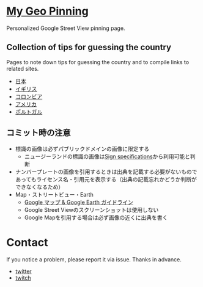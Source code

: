 # [My Geo Pinning](https://geopinning.space/)

Personalized Google Street View pinning page.

## Collection of tips for guessing the country
Pages to note down tips for guessing the country and to compile links to related sites.

- [日本](https://geopinning.space/rule/asia/japan/)
- [イギリス](https://geopinning.space/rule/europe/united-kingdom/)
- [コロンビア](https://geopinning.space/rule/cs_america/colombia/)
- [アメリカ](https://geopinning.space/rule/n_america/usa/)
- [ポルトガル](https://geopinning.space/rule/europe/portugal/)


## コミット時の注意
- 標識の画像は必ずパブリックドメインの画像に限定する
  - ニュージーランドの標識の画像は[Sign specifications](https://www.nzta.govt.nz/resources/traffic-control-devices-manual/sign-specifications/)から利用可能と判断
- ナンバープレートの画像を引用するときは出典を記載する必要がないものであってもライセンス名・引用元を表示する（出典の記載忘れかどうか判断ができなくなるため）
- Map・ストリートビュー・Earth
  - [Google マップ & Google Earth ガイドライン](https://www.google.com/intl/ja_ALL/permissions/geoguidelines/)
  - Google Street Viewのスクリーンショットは使用しない
  - Google Mapを引用する場合は必ず画像の近くに出典を書く

# Contact

If you notice a problem, please report it via issue. Thanks in advance.

- [twitter](https://twitter.com/nanjakorewa)
- [twitch](https://www.twitch.tv/nanjakorewa)

